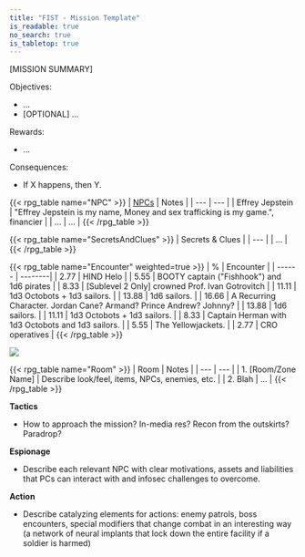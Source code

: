 ```yaml
---
title: "FIST - Mission Template"
is_readable: true
no_search: true
is_tabletop: true
---
```


[MISSION SUMMARY]

<!--more-->

Objectives:
- ...
- [OPTIONAL] ...

Rewards:
- ...

Consequences:
- If X happens, then Y.

{{< rpg_table name="NPC" >}}
| [NPCs](/tabletop/fist/npcs) | Notes |
| --- | --- |
| Effrey Jepstein | "Effrey Jepstein is my name, Money and sex trafficking is my game.", financier |
| ...   | ... |
{{< /rpg_table >}}

{{< rpg_table name="SecretsAndClues" >}}
| Secrets & Clues |
| --- |
| ... |
{{< /rpg_table >}}

{{< rpg_table name="Encounter" weighted=true >}}
| % | Encounter |
| ------ | --------|
| 2.77 | HIND Helo |
| 5.55 | BOOTY captain ("Fishhook") and 1d6 pirates |
| 8.33 | [Sublevel 2 Only] crowned Prof. Ivan Gotrovitch  |
| 11.11 | 1d3 Octobots + 1d3 sailors. |
| 13.88 | 1d6 sailors. |
| 16.66 | A Recurring Character. Jordan Cane? Armand? Prince Andrew? Johnny? |
| 13.88 | 1d6 sailors. |
| 11.11 | 1d3 Octobots + 1d3 sailors. |
| 8.33 | Captain Herman with 1d3 Octobots and 1d3 sailors. |
| 5.55 | The Yellowjackets. |
| 2.77 | CRO operatives |
{{< /rpg_table >}}

![](/img/tabletop/fist/island.jpg)

{{< rpg_table name="Room" >}}
| Room | Notes |
| --- | --- |
| 1. [Room/Zone Name] | Describe look/feel, items, NPCs, enemies, etc. |
| 2. Blah | ... |
{{< /rpg_table >}}

**Tactics**

- How to approach the mission? In-media res? Recon from the outskirts? Paradrop?

**Espionage**

- Describe each relevant NPC with clear motivations, assets and liabilities that PCs can interact with and infosec challenges to overcome. 

**Action**

- Describe catalyzing elements for actions: enemy patrols, boss encounters, special modifiers that change combat in an interesting way (a network of neural implants that lock down the entire facility if a soldier is harmed)